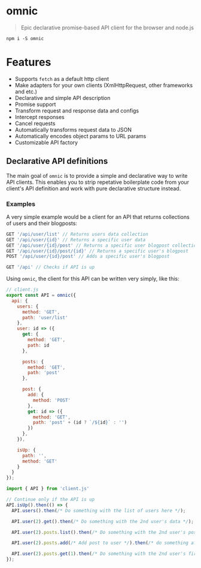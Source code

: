 # omnic
> Epic declarative promise-based API client for the browser and node.js

`npm i -S omnic`

# Features

- Supports `fetch` as a default http client
- Make adapters for your own clients (XmlHttpRequest, other frameworks and etc.)
- Declarative and simple API description
- Promise support
- Transform request and response data and configs
- Intercept responses
- Cancel requests
- Automatically transforms request data to JSON
- Automatically encodes object params to URL params
- Customizable API factory


## Declarative API definitions

The main goal of `omnic` is to provide a simple and declarative way to write API clients. This enables you to strip repetative boilerplate code from your client's API definition and work with pure declarative structure instead.

### Examples

A very simple example would be a client for an API that returns collections of users and their blogposts:

```js
GET '/api/user/list' // Returns users data collection
GET '/api/user/{id}' // Returns a specific user data
GET '/api/user/{id}/post' // Returns a specific user blogpost collection
GET '/api/user/{id}/post/{id}' // Returns a specific user's blogpost
POST '/api/user/{id}/post' // Adds a specific user's blogpost

GET '/api' // Checks if API is up
```

Using `omnic`, the client for this API can be written very simply, like this:

```js
// client.js
export const API = omnic({
  api: {
    users: {
      method: 'GET',
      path: 'user/list'
    },
    user: id => ({
      get: {
        method: 'GET',
        path: id
      },

      posts: {
        method: 'GET',
        path: 'post'
      },

      post: {
        add: {
          method: 'POST'
        },
        get: id => ({
          method: 'GET',
          path: 'post' + (id ? `/${id}` : '')
        })
      },
    }),

    isUp: {
      path: '',
      method: 'GET'
    }
  }
});
```

```js
import { API } from 'client.js'

// Continue only if the API is up
API.isUp().then(() => {
  API.users().then(/* Do something with the list of users here */);

  API.user(2).get().then(/* Do something with the 2nd user's data */);

  API.user(2).posts.list().then(/* Do something with the 2nd user's posts */);

  API.user(2).posts.add(/* Add post to user */).then(/* do something after this */);

  API.user(2).posts.get(1).then(/* Do something with the 2nd user's first post */);
});
```
